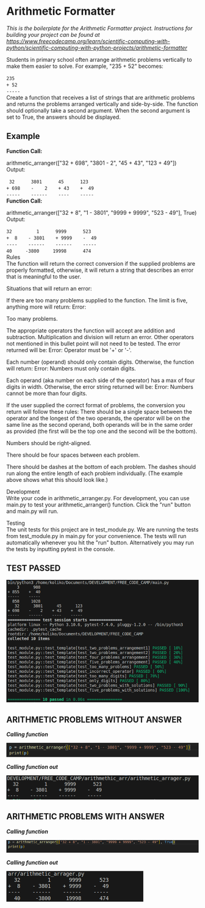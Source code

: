 # Arithmetic Formatter

*This is the boilerplate for the Arithmetic Formatter project. Instructions for building your project can be found at https://www.freecodecamp.org/learn/scientific-computing-with-python/scientific-computing-with-python-projects/arithmetic-formatter*


Students in primary school often arrange arithmetic problems vertically to make them easier to solve. For example, "235 + 52" becomes:

  `235`<br>
  `+ 52`<br>
  `-----`<br>
Create a function that receives a list of strings that are arithmetic problems and returns the problems arranged vertically and side-by-side. The function should optionally take a second argument. When the second argument is set to True, the answers should be displayed.<br>

## Example<br>
**Function Call:**<br>

arithmetic_arranger(["32 + 698", "3801 - 2", "45 + 43", "123 + 49"])<br>
Output:<br>

  ` 32      3801      45      123`<br>
`+ 698    -    2    + 43    +  49`<br>
`-----    ------    ----    -----`<br>
**Function Call:**<br>

arithmetic_arranger(["32 + 8", "1 - 3801", "9999 + 9999", "523 - 49"], True)<br>
Output:<br>

  `32         1      9999      523`<br>
`+  8    - 3801    + 9999    -  49`<br>
`----    ------    ------    -----`<br>
  `40     -3800     19998      474`<br>
Rules<br>
The function will return the correct conversion if the supplied problems are properly formatted, otherwise, it will return a string that describes an error that is meaningful to the user.<br>

Situations that will return an error:

If there are too many problems supplied to the function. The limit is five, anything more will return: Error: 

Too many problems.

The appropriate operators the function will accept are addition and subtraction. Multiplication and division will return an error. Other operators not mentioned in this bullet point will not need to be tested. The error returned will be: Error: Operator must be '+' or '-'.

Each number (operand) should only contain digits. Otherwise, the function will return: Error: Numbers must only contain digits.

Each operand (aka number on each side of the operator) has a max of four digits in width. Otherwise, the error string returned will be: Error: Numbers cannot be more than four digits.

If the user supplied the correct format of problems, the conversion you return will follow these rules:
There should be a single space between the operator and the longest of the two operands, the operator will be on the same line as the second operand, both operands will be in the same order as provided (the first will be the top one and the second will be the bottom).

Numbers should be right-aligned.

There should be four spaces between each problem.

There should be dashes at the bottom of each problem. The dashes should run along the entire length of each problem individually. (The example above shows what this should look like.)

Development<br>
Write your code in arithmetic_arranger.py. For development, you can use main.py to test your arithmetic_arranger() function. Click the "run" button and main.py will run.

Testing<br>
The unit tests for this project are in test_module.py. We are running the tests from test_module.py in main.py for your convenience. The tests will run automatically whenever you hit the "run" button. Alternatively you may run the tests by inputting pytest in the console.<br>

## **TEST PASSED**<br> 

![Test,Passed](test_passed.png)

## **ARITHMETIC PROBLEMS WITHOUT ANSWER**<br>

***Calling function***<br>

![Calling Function](without_answer.png)<br>

***Calling function out***<br>

![answer for function call](without_answer_in.png)<br>


## **ARITHMETIC PROBLEMS WITH ANSWER**<br>

***Calling function***<br>

![Calling Function](asking_for_answer.png)<br>

***Calling function out***<br>

![answer for function call](asking_for_answer_in.png)<br>